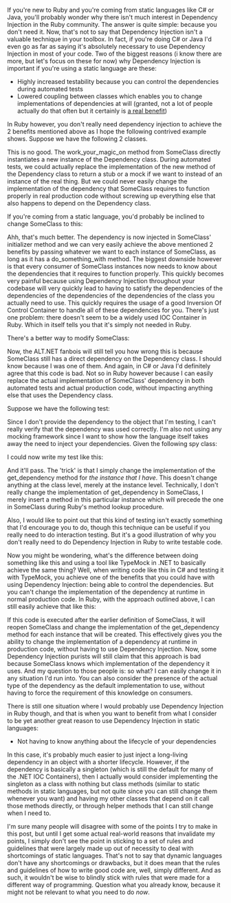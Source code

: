 If you're new to Ruby and you're coming from static languages like C# or Java, you'll probably wonder why there isn't much interest in Dependency Injection in the Ruby community.  The answer is quite simple: because you don't need it.  Now, that's not to say that Dependency Injection isn't a valuable technique in your toolbox.  In fact, if you're doing C# or Java I'd even go as far as saying it's absolutely necessary to use Dependency Injection in most of your code.  Two of the biggest reasons (i know there are more, but let's focus on these for now) why Dependency Injection is important if you're using a static language are these:
<ul>
	<li>Highly increased testability because you can control the dependencies during automated tests</li>
	<li>Lowered coupling between classes which enables you to change implementations of dependencies at will (granted, not a lot of people actually do that often but it certainly is <a href="/blog/2009/12/real-world-benefits-from-loose-coupling-inversion-of-control-and-dependency-injection/">a real benefit</a>)</li>
</ul>

In Ruby however, you don't really need dependency injection to achieve the 2 benefits mentioned above as I hope the following contrived example shows.  Suppose we have the following 2 classes.

<script src="https://gist.github.com/3728390.js?file=s1.rb"></script>

This is no good. The work_your_magic_on method from SomeClass directly instantiates a new instance of the Dependency class.  During automated tests, we could actually replace the implementation of the new method of the Dependency class to return a stub or a mock if we want to instead of an instance of the real thing.  But we could never easily change the implementation of the dependency that SomeClass requires to function properly in real production code without screwing up everything else that also happens to depend on the Dependency class.

If you're coming from a static language, you'd probably be inclined to change SomeClass to this:

<script src="https://gist.github.com/3728390.js?file=s2.rb"></script>

Ahh, that's much better.  The dependency is now injected in SomeClass' initializer method and we can very easily achieve the above mentioned 2 benefits by passing whatever we want to each instance of SomeClass, as long as it has a do_something_with method.  The biggest downside however is that every consumer of SomeClass instances now needs to know about the dependencies that it requires to function properly.  This quickly becomes very painful because using Dependency Injection throughout your codebase will very quickly lead to having to satisfy the dependencies of the dependencies of the dependencies of the dependencies of the class you actually need to use.  This quickly requires the usage of a good Inversion Of Control Container to handle all of these dependencies for you.  There's just one problem: there doesn't seem to be a widely used IOC Container in Ruby.  Which in itself tells you that it's simply not needed in Ruby.

There's a better way to modify SomeClass:

<script src="https://gist.github.com/3728390.js?file=s3.rb"></script>

Now, the ALT.NET fanbois will still tell you how wrong this is because SomeClass still has a direct dependency on the Dependency class.  I should know because I was one of them.  And again, in C# or Java I'd definitely agree that this code is bad.  Not so in Ruby however because I can easily replace the actual implementation of SomeClass' dependency in both automated tests and actual production code, without impacting anything else that uses the Dependency class.

Suppose we have the following test:

<script src="https://gist.github.com/3728390.js?file=s4.rb"></script>

Since I don't provide the dependency to the object that I'm testing, I can't really verify that the dependency was used correctly. I'm also not using any mocking framework since I want to show how the language itself takes away the need to inject your dependencies.  Given the following spy class:

<script src="https://gist.github.com/3728390.js?file=s5.rb"></script>

I could now write my test like this:

<script src="https://gist.github.com/3728390.js?file=s6.rb"></script>

And it'll pass.  The 'trick' is that I simply change the implementation of the get_dependency method for <em>the instance that I have</em>.  This doesn't change anything at the class level, merely at the instance level.  Technically, I don't really change the implementation of get_dependency in SomeClass, I merely insert a method in this particular instance which will precede the one in SomeClass during Ruby's method lookup procedure.

Also, I would like to point out that this kind of testing isn't exactly something that I'd encourage you to do, though this technique can be useful if you really need to do interaction testing.  But it's a good illustration of why you don't really need to do Dependency Injection in Ruby to write testable code.

Now you might be wondering, what's the difference between doing something like this and using a tool like TypeMock in .NET to basically achieve the same thing?  Well, when writing code like this in C# and testing it with TypeMock, you achieve one of the benefits that you could have with using Dependency Injection: being able to control the dependencies.  But you can't change the implementation of the dependency at runtime in normal production code.  In Ruby, with the approach outlined above, I can still easily achieve that like this:

<script src="https://gist.github.com/3728390.js?file=s7.rb"></script>

If this code is executed after the earlier definition of SomeClass, it will reopen SomeClass and change the implementation of the get_dependency method for each instance that will be created.  This effectively gives you the ability to change the implementation of a dependency at runtime in production code, without having to use Dependency Injection.  Now, some Dependency Injection purists will still claim that this approach is bad because SomeClass knows which implementation of the dependency it uses.  And my question to those people is: so what? I can easily change it in any situation I'd run into.  You can also consider the presence of the actual type of the dependency as the default implementation to use, without having to force the requirement of this knowledge on consumers. 

There is still one situation where I would probably use Dependency Injection in Ruby though, and that is when you want to benefit from what I consider to be yet another great reason to use Dependency Injection in static languages:
<ul>
	<li>Not having to know anything about the lifecycle of your dependencies</li>
</ul>

In this case, it's probably much easier to just inject a long-living dependency in an object with a shorter lifecycle.  However, if the dependency is basically a singleton (which is still the default for many of the .NET IOC Containers), then I actually would consider implementing the singleton as a class with nothing but class methods (similar to static methods in static languages, but not quite since you can still change them whenever you want) and having my other classes that depend on it call those methods directly, or through helper methods that I can still change when I need to.  

I'm sure many people will disagree with some of the points I try to make in this post, but until I get some actual real-world reasons that invalidate my points, I simply don't see the point in sticking to a set of rules and guidelines that were largely made up out of necessity to deal with shortcomings of static languages.  That's not to say that dynamic languages don't have any shortcomings or drawbacks, but it does mean that the rules and guidelines of how to write good code are, well, simply different.  And as such, it wouldn't be wise to blindly stick with rules that were made for a different way of programming.  Question what you already know, because it might not be relevant to what you need to do <em>now</em>.